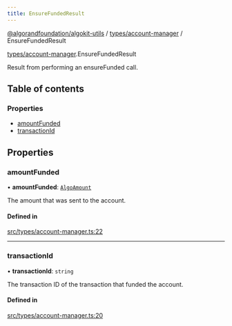 ```yaml
---
title: EnsureFundedResult
---
```


[@algorandfoundation/algokit-utils](/reference/algokit-utils-ts/api/readme/) / [types/account-manager](/reference/algokit-utils-ts/api/modules/types_account_manager/) / EnsureFundedResult

[types/account-manager](/reference/algokit-utils-ts/api/modules/types_account_manager/).EnsureFundedResult

Result from performing an ensureFunded call.

## Table of contents

### Properties

- [amountFunded](types_account_manager.EnsureFundedResult.md#amountfunded)
- [transactionId](types_account_manager.EnsureFundedResult.md#transactionid)

## Properties

### amountFunded

• **amountFunded**: [`AlgoAmount`](/reference/algokit-utils-ts/api/classes/types_amountalgoamount/)

The amount that was sent to the account.

#### Defined in

[src/types/account-manager.ts:22](https://github.com/algorandfoundation/algokit-utils-ts/blob/main/src/types/account-manager.ts#L22)

---

### transactionId

• **transactionId**: `string`

The transaction ID of the transaction that funded the account.

#### Defined in

[src/types/account-manager.ts:20](https://github.com/algorandfoundation/algokit-utils-ts/blob/main/src/types/account-manager.ts#L20)

